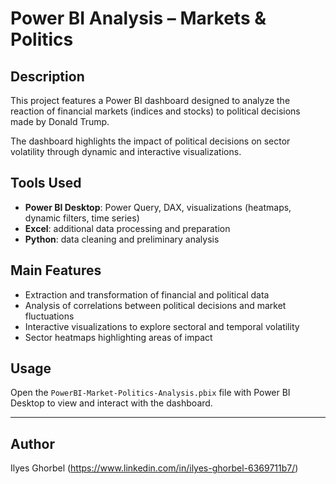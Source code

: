 # Power BI Analysis – Markets & Politics

## Description  
This project features a Power BI dashboard designed to analyze the reaction of financial markets (indices and stocks) to political decisions made by Donald Trump.

The dashboard highlights the impact of political decisions on sector volatility through dynamic and interactive visualizations.

## Tools Used  
- **Power BI Desktop**: Power Query, DAX, visualizations (heatmaps, dynamic filters, time series)  
- **Excel**: additional data processing and preparation  
- **Python**: data cleaning and preliminary analysis  

## Main Features  
- Extraction and transformation of financial and political data  
- Analysis of correlations between political decisions and market fluctuations  
- Interactive visualizations to explore sectoral and temporal volatility  
- Sector heatmaps highlighting areas of impact  

## Usage  
Open the `PowerBI-Market-Politics-Analysis.pbix` file with Power BI Desktop to view and interact with the dashboard.

---

## Author  
Ilyes Ghorbel 
(https://www.linkedin.com/in/ilyes-ghorbel-6369711b7/)
